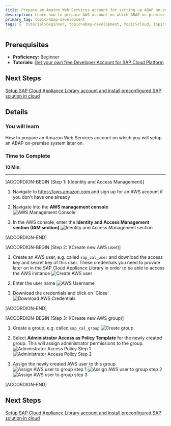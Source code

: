 ```yaml
---
title: Prepare an Amazon Web Services account for setting up ABAP on-premise system
description: Learn how to prepare AWS account on which ABAP on-premise system  image is installed next
primary_tag: topic>abap-development
tags: [  tutorial>beginner, topic>abap-development, topic>cloud, topic>java, products>sap-cloud-platform, products>sap-cloud-platform-connectivity ]
---
```

## Prerequisites  
 - **Proficiency:** Beginner
 - **Tutorials:** [Get your own free Developer Account for SAP Cloud Platform](https://www.sap.com/developer/tutorials/hcp-create-trial-account.html)

## Next Steps
[Setup SAP Cloud Appliance Library account and install preconfigured SAP solution in cloud](https://www.sap.com/developer/tutorials/hcp-prepare-cal-account.html)

## Details
### You will learn  
How to prepare an Amazon Web Services account on which you will setup an ABAP on-premise system later on.

### Time to Complete
**10 Min**.

---
[ACCORDION-BEGIN [Step 1: ](Identity and Access Management)]

1. Navigate to <https://aws.amazon.com> and sign up for an AWS account if you don't have one already

2. Navigate into the **AWS management console**
    ![AWS Management Console](aws_management_console.png)

3. In the AWS console, enter the **Identity and Access Management section (IAM section)**
    ![Identity and Access Management section](iam_section.png)


[ACCORDION-END]

[ACCORDION-BEGIN [Step 2: ](Create new AWS user)]

1. Create an AWS user, e.g. called `sap_cal_user` and download the access key and secret key of this user. These credentials you need to provide later on in the SAP Cloud      Appliance Library in order to be able to access the AWS instance
    ![Create AWS user](create_aws_user.png)

2. Enter the user name
    ![AWS Username](enter_aws_username.png)

3. Download the credentials and click on 'Close'
    ![Download AWS Credentials](download_credentials.png)



[ACCORDION-END]

[ACCORDION-BEGIN [Step 3: ](Create new AWS group)]

1. Create a group, e.g. called `sap_cal_group`
    ![Create group](create_aws_group.png)

2. Select **Administrator Access as Policy Template** for the newly created group. This will assign administrator permissions to the group.
    ![Administrator Access Policy Step 1](admin_access_policy.png)
    ![Administrator Access Policy Step 2](admin_access_policy2.png)

3. Assign the newly created AWS user to this group.
    ![Assign AWS user to group step 1](assign_user_to_group.png)
    ![Assign AWS user to group step 2](assign_user_to_group2.png)
    ![Assign AWS user to group step 3](assign_user_to_group3.png)


[ACCORDION-END]

## Next Steps
[Setup SAP Cloud Appliance Library account and install preconfigured SAP solution in cloud](https://www.sap.com/developer/tutorials/hcp-prepare-cal-account.html)
